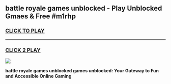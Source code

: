 
## battle royale games unblocked - Play Unblocked Gmaes & Free #m1rhp
<h3>
<a href="https://news.freeplayer.one?title=battle_royale_games_unblocked&ref=03M">CLICK TO PLAY</a></h3>
<hr>

<h3>
<a href="https://news.freeplayer.one?title=battle_royale_games_unblocked&ref=03M">CLICK 2 PLAY</a>
  
</h3>

<a href="https://news.freeplayer.one?title=battle_royale_games_unblocked&ref=03M"><img src="https://clearcache.store/games.png"></a>


**battle royale games unblocked games unblocked: Your Gateway to Fun and Accessible Online Gaming**
